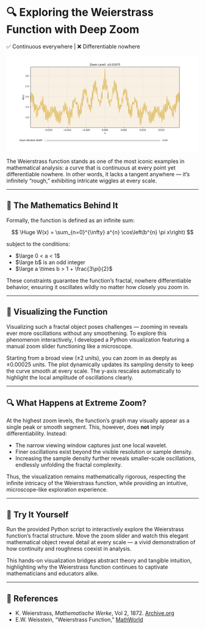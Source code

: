 # 🔍 **Exploring the Weierstrass Function with Deep Zoom**

✅ Continuous everywhere | ❌ Differentiable nowhere

![Weierstrass](weierstrass_1.png)

The Weierstrass function stands as one of the most iconic examples in mathematical analysis: a curve that is continuous at every point yet differentiable nowhere. In other words, it lacks a tangent anywhere — it’s infinitely “rough,” exhibiting intricate wiggles at every scale.

---

## 📐 **The Mathematics Behind It**

Formally, the function is defined as an infinite sum:

$$
\Huge
W(x) = \sum_{n=0}^{\infty} a^{n} \cos\left(b^{n} \pi x\right)
$$

subject to the conditions:

* $\large 0 < a < 1$
* $\large b$ is an odd integer
* $\large a \times b > 1 + \frac{3\pi}{2}$

These constraints guarantee the function’s fractal, nowhere differentiable behavior, ensuring it oscillates wildly no matter how closely you zoom in.

---

## 🎨 **Visualizing the Function**

Visualizing such a fractal object poses challenges — zooming in reveals ever more oscillations without any smoothening. To explore this phenomenon interactively, I developed a Python visualization featuring a manual zoom slider functioning like a microscope.

Starting from a broad view (±2 units), you can zoom in as deeply as ±0.00025 units. The plot dynamically updates its sampling density to keep the curve smooth at every scale. The y-axis rescales automatically to highlight the local amplitude of oscillations clearly.

---

## 🔍 **What Happens at Extreme Zoom?**

At the highest zoom levels, the function’s graph may visually appear as a single peak or smooth segment. This, however, does **not** imply differentiability. Instead:

* The narrow viewing window captures just one local wavelet.
* Finer oscillations exist beyond the visible resolution or sample density.
* Increasing the sample density further reveals smaller-scale oscillations, endlessly unfolding the fractal complexity.

Thus, the visualization remains mathematically rigorous, respecting the infinite intricacy of the Weierstrass function, while providing an intuitive, microscope-like exploration experience.

---

## 🚀 **Try It Yourself**

Run the provided Python script to interactively explore the Weierstrass function’s fractal structure. Move the zoom slider and watch this elegant mathematical object reveal detail at every scale — a vivid demonstration of how continuity and roughness coexist in analysis.

This hands-on visualization bridges abstract theory and tangible intuition, highlighting why the Weierstrass function continues to captivate mathematicians and educators alike.

---

## 📁 **References**

* K. Weierstrass, *Mathematische Werke*, Vol 2, 1872. [Archive.org](https://archive.org/details/mathematischewer02weieuoft/page/n101)
* E.W. Weisstein, “Weierstrass Function,” [MathWorld](https://mathworld.wolfram.com/WeierstrassFunction.html)
